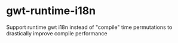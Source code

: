 gwt-runtime-i18n
================

Support runtime gwt i18n instead of "compile" time permutations to drastically improve compile performance
